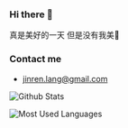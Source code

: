 ### Hi there 👋

真是美好的一天 但是没有我美🤟

<!--
**langjinren/langjinren** is a ✨ _special_ ✨ repository because its `README.md` (this file) appears on your GitHub profile.

Here are some ideas to get you started:

- 🔭 I’m currently working on ...
- 🌱 I’m currently learning ...
- 👯 I’m looking to collaborate on ...
- 🤔 I’m looking for help with ...
- 💬 Ask me about ...
- 📫 How to reach me: ...
- 😄 Pronouns: ...
- ⚡ Fun fact: ...
-->

### Contact me

- <jinren.lang@gmail.com>

![Github Stats](https://github-readme-stats.vercel.app/api?username=langjinren&show_icons=true&theme=dark&count_private=true)

![Most Used Languages](https://github-readme-stats.vercel.app/api/top-langs/?username=langjinren&theme=dark)
